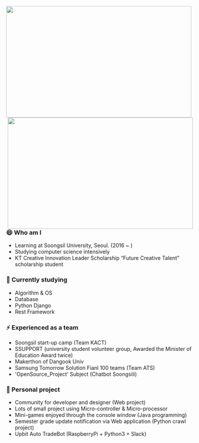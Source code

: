 <img align='left' src="https://github-readme-stats.vercel.app/api?username=KyoungnamMin&count_private=true&show_icons=true&theme=radical" width="500" height="300">
<img align='right' src="http://mazassumnida.wtf/api/v2/generate_badge?boj=alsrudska" width="500" height="300">





### 😄 Who am I
- Learning at Soongsil University, Seoul. (2016 ~ )
- Studying computer science intensively
- KT Creative Innovation Leader Scholarship “Future Creative Talent” scholarship student 

### 🌱 Currently studying
- Algorithm & OS
- Database
- Python Django
- Rest Framework

### ⚡ Experienced as a team
- Soongsil start-up camp (Team KACT)
- SSUPPORT (university student volunteer group, Awarded the Minister of Education Award twice)
- Makerthon of Dangook Univ
- Samsung Tomorrow Solution Fianl 100 teams (Team ATS)
- 'OpenSource_Project' Subject (Chatbot Soongsili)
 
### 👯 Personal project
- Community for developer and designer (Web project)
- Lots of small project using Micro-controller & Micro-processor
- Mini-games enjoyed through the console window (Java programming)
- Semester grade update notification via Web application (Python crawl project)
- Upbit Auto TradeBot (RaspberryPi + Python3 + Slack)





<!-- 👯 📫 How to reach me: ... -->
<!-- 😄 Pronouns: ... -->
<!-- ⚡ Fun fact: ... -->
<!-- 💬 Ask me about ... -->
